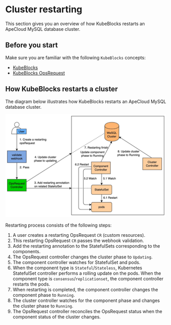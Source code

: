 # Cluster restarting

This section gives you an overview of how KubeBlocks restarts an ApeCloud MySQL database cluster.

## Before you start

Make sure you are familiar with the following `KubeBlocks` concepts:

- [KubeBlocks](../../Introduction/introduction.md)
- [KubeBlocks OpsRequest](../configure_ops_request.md) 

## How KubeBlocks restarts a cluster

The diagram below illustrates how KubeBlocks restarts an ApeCloud MySQL database cluster.

![Restart process](../../../img/docs_restart_process.jpg)

Restarting process consists of the following steps:

1. A user creates a restarting OpsRequest `CR` (custom resources).
2. This restarting OpsRequest `CR` passes the webhook validation.
3. Add the restarting annotation to the StatefulSets corresponding to the components.
4. The OpsRequest controller changes the cluster phase to `Updating`.
5. The component controller watches for StatefulSet and pods.
6. When the component type is `Stateful`/`Stateless`, Kubernetes StatefulSet controller performs a rolling update on the pods. When the component type is `consensus`/`replicationset`, the component controller restarts the pods.
7. When restarting is completed, the component controller changes the component phase to `Running`.
8. The cluster controller watches for the component phase and changes the cluster phase to `Running`.
9. The OpsRequest controller reconciles the OpsRequest status when the component status of the cluster changes.